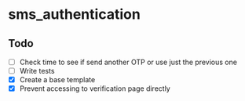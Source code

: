 # sms_authentication

## Todo
- [ ] Check time to see if send another OTP or use just the previous one
- [ ] Write tests
- [x] Create a base template
- [x] Prevent accessing to verification page directly